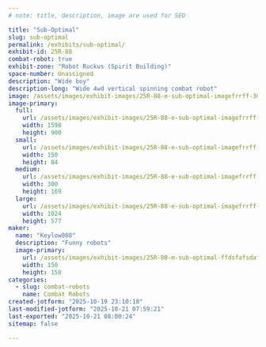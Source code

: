 ```yaml
---
# note: title, description, image are used for SEO

title: "Sub-Optimal"
slug: sub-optimal
permalink: /exhibits/sub-optimal/
exhibit-id: 25R-88
combat-robot: true
exhibit-zone: "Robot Ruckus (Spirit Building)"
space-number: Unassigned
description: "Wide boy"
description-long: "Wide 4wd vertical spinning combat robot"
image: /assets/images/exhibit-images/25R-88-e-sub-optimal-imagefrrff-300x169.png
image-primary: 
  full:
    url: /assets/images/exhibit-images/25R-88-e-sub-optimal-imagefrrff-full.png
    width: 1598
    height: 900
  small:
    url: /assets/images/exhibit-images/25R-88-e-sub-optimal-imagefrrff-150x84.png
    width: 150
    height: 84
  medium:
    url: /assets/images/exhibit-images/25R-88-e-sub-optimal-imagefrrff-300x169.png
    width: 300
    height: 169
  large:
    url: /assets/images/exhibit-images/25R-88-e-sub-optimal-imagefrrff-1024x577.png
    width: 1024
    height: 577
maker: 
  name: "Keylow808"
  description: "Funny robots"
  image-primary:
    url: /assets/images/exhibit-images/25R-88-m-sub-optimal-ffdsfafsdafafsfasasfsdffsdfsd-logo-300x300.png
    width: 150
    height: 150
categories: 
  - slug: combat-robots
    name: Combat Robots
created-jotform: "2025-10-19 23:10:18"
last-modified-jotform: "2025-10-21 07:59:21"
last-exported: "2025-10-21 08:00:24"
sitemap: false

---
```

